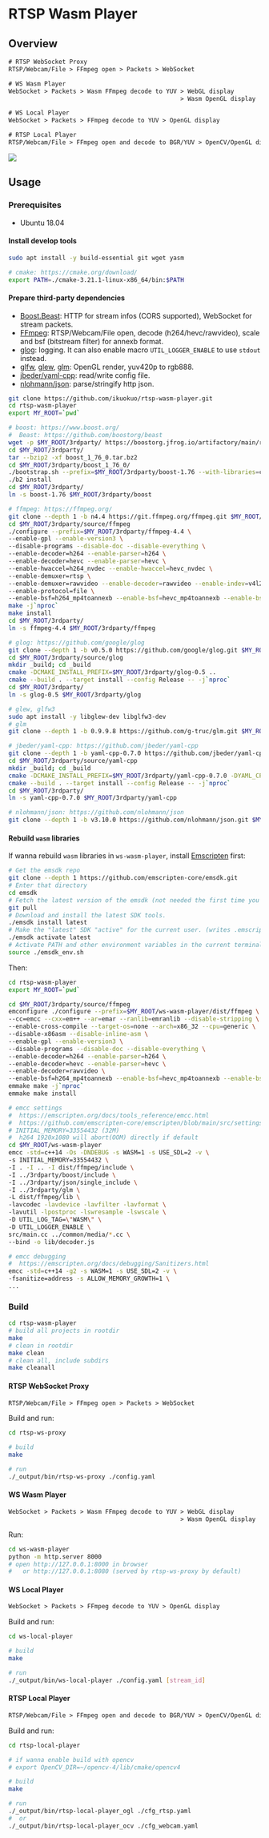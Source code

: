 # RTSP Wasm Player

## Overview

```txt
# RTSP WebSocket Proxy
RTSP/Webcam/File > FFmpeg open > Packets > WebSocket

# WS Wasm Player
WebSocket > Packets > Wasm FFmpeg decode to YUV > WebGL display
                                                > Wasm OpenGL display

# WS Local Player
WebSocket > Packets > FFmpeg decode to YUV > OpenGL display

# RTSP Local Player
RTSP/Webcam/File > FFmpeg open and decode to BGR/YUV > OpenCV/OpenGL display
```

![](ws-wasm-player/screenshot.png)

## Usage

### Prerequisites

- Ubuntu 18.04

#### Install develop tools

```bash
sudo apt install -y build-essential git wget yasm

# cmake: https://cmake.org/download/
export PATH=./cmake-3.21.1-linux-x86_64/bin:$PATH
```

#### Prepare third-party dependencies

- [Boost.Beast](https://github.com/boostorg/beast): HTTP for stream infos (CORS supported), WebSocket for stream packets.
- [FFmpeg](https://ffmpeg.org/): RTSP/Webcam/File open, decode (h264/hevc/rawvideo), scale and bsf (bitstream filter) for annexb format.
- [glog](https://github.com/google/glog): logging. It can also enable macro `UTIL_LOGGER_ENABLE` to use `stdout` instead.
- [glfw](https://www.glfw.org/), [glew](http://glew.sourceforge.net/), [glm](https://github.com/g-truc/glm): OpenGL render, yuv420p to rgb888.
- [jbeder/yaml-cpp](https://github.com/jbeder/yaml-cpp): read/write config file.
- [nlohmann/json](https://github.com/nlohmann/json): parse/stringify http json.

```bash
git clone https://github.com/ikuokuo/rtsp-wasm-player.git
cd rtsp-wasm-player
export MY_ROOT=`pwd`

# boost: https://www.boost.org/
#  Beast: https://github.com/boostorg/beast
wget -p $MY_ROOT/3rdparty/ https://boostorg.jfrog.io/artifactory/main/release/1.76.0/source/boost_1_76_0.tar.bz2
cd $MY_ROOT/3rdparty/
tar --bzip2 -xf boost_1_76_0.tar.bz2
cd $MY_ROOT/3rdparty/boost_1_76_0/
./bootstrap.sh --prefix=$MY_ROOT/3rdparty/boost-1.76 --with-libraries=coroutine
./b2 install
cd $MY_ROOT/3rdparty/
ln -s boost-1.76 $MY_ROOT/3rdparty/boost

# ffmpeg: https://ffmpeg.org/
git clone --depth 1 -b n4.4 https://git.ffmpeg.org/ffmpeg.git $MY_ROOT/3rdparty/source/ffmpeg
cd $MY_ROOT/3rdparty/source/ffmpeg
./configure --prefix=$MY_ROOT/3rdparty/ffmpeg-4.4 \
--enable-gpl --enable-version3 \
--disable-programs --disable-doc --disable-everything \
--enable-decoder=h264 --enable-parser=h264 \
--enable-decoder=hevc --enable-parser=hevc \
--enable-hwaccel=h264_nvdec --enable-hwaccel=hevc_nvdec \
--enable-demuxer=rtsp \
--enable-demuxer=rawvideo --enable-decoder=rawvideo --enable-indev=v4l2 \
--enable-protocol=file \
--enable-bsf=h264_mp4toannexb --enable-bsf=hevc_mp4toannexb --enable-bsf=null
make -j`nproc`
make install
cd $MY_ROOT/3rdparty/
ln -s ffmpeg-4.4 $MY_ROOT/3rdparty/ffmpeg

# glog: https://github.com/google/glog
git clone --depth 1 -b v0.5.0 https://github.com/google/glog.git $MY_ROOT/3rdparty/source/glog
cd $MY_ROOT/3rdparty/source/glog
mkdir _build; cd _build
cmake -DCMAKE_INSTALL_PREFIX=$MY_ROOT/3rdparty/glog-0.5 ..
cmake --build . --target install --config Release -- -j`nproc`
cd $MY_ROOT/3rdparty/
ln -s glog-0.5 $MY_ROOT/3rdparty/glog

# glew, glfw3
sudo apt install -y libglew-dev libglfw3-dev
# glm
git clone --depth 1 -b 0.9.9.8 https://github.com/g-truc/glm.git $MY_ROOT/3rdparty/glm

# jbeder/yaml-cpp: https://github.com/jbeder/yaml-cpp
git clone --depth 1 -b yaml-cpp-0.7.0 https://github.com/jbeder/yaml-cpp.git $MY_ROOT/3rdparty/source/yaml-cpp
cd $MY_ROOT/3rdparty/source/yaml-cpp
mkdir _build; cd _build
cmake -DCMAKE_INSTALL_PREFIX=$MY_ROOT/3rdparty/yaml-cpp-0.7.0 -DYAML_CPP_BUILD_TESTS=OFF ..
cmake --build . --target install --config Release -- -j`nproc`
cd $MY_ROOT/3rdparty/
ln -s yaml-cpp-0.7.0 $MY_ROOT/3rdparty/yaml-cpp

# nlohmann/json: https://github.com/nlohmann/json
git clone --depth 1 -b v3.10.0 https://github.com/nlohmann/json.git $MY_ROOT/3rdparty/json
```

#### Rebuild `wasm` libraries

If wanna rebuild `wasm` libraries in `ws-wasm-player`, install [Emscripten](https://emscripten.org/) first:

```bash
# Get the emsdk repo
git clone --depth 1 https://github.com/emscripten-core/emsdk.git
# Enter that directory
cd emsdk
# Fetch the latest version of the emsdk (not needed the first time you clone)
git pull
# Download and install the latest SDK tools.
./emsdk install latest
# Make the "latest" SDK "active" for the current user. (writes .emscripten file)
./emsdk activate latest
# Activate PATH and other environment variables in the current terminal
source ./emsdk_env.sh
```

Then:

```bash
cd rtsp-wasm-player
export MY_ROOT=`pwd`

cd $MY_ROOT/3rdparty/source/ffmpeg
emconfigure ./configure --prefix=$MY_ROOT/ws-wasm-player/dist/ffmpeg \
--cc=emcc --cxx=em++ --ar=emar --ranlib=emranlib --disable-stripping \
--enable-cross-compile --target-os=none --arch=x86_32 --cpu=generic \
--disable-x86asm --disable-inline-asm \
--enable-gpl --enable-version3 \
--disable-programs --disable-doc --disable-everything \
--enable-decoder=h264 --enable-parser=h264 \
--enable-decoder=hevc --enable-parser=hevc \
--enable-decoder=rawvideo \
--enable-bsf=h264_mp4toannexb --enable-bsf=hevc_mp4toannexb --enable-bsf=null
emmake make -j`nproc`
emmake make install

# emcc settings
#  https://emscripten.org/docs/tools_reference/emcc.html
#  https://github.com/emscripten-core/emscripten/blob/main/src/settings.js
# INITIAL_MEMORY=33554432 (32M)
#  h264 1920x1080 will abort(OOM) directly if default
cd $MY_ROOT/ws-wasm-player
emcc -std=c++14 -Os -DNDEBUG -s WASM=1 -s USE_SDL=2 -v \
-s INITIAL_MEMORY=33554432 \
-I . -I .. -I dist/ffmpeg/include \
-I ../3rdparty/boost/include \
-I ../3rdparty/json/single_include \
-I ../3rdparty/glm \
-L dist/ffmpeg/lib \
-lavcodec -lavdevice -lavfilter -lavformat \
-lavutil -lpostproc -lswresample -lswscale \
-D UTIL_LOG_TAG=\"WASM\" \
-D UTIL_LOGGER_ENABLE \
src/main.cc ../common/media/*.cc \
--bind -o lib/decoder.js

# emcc debugging
#  https://emscripten.org/docs/debugging/Sanitizers.html
emcc -std=c++14 -g2 -s WASM=1 -s USE_SDL=2 -v \
-fsanitize=address -s ALLOW_MEMORY_GROWTH=1 \
...
```

<!--
wasm-ld: error: unknown file type: *.o
  make clean
sws_getContext, Fatal: error in validating wasm2js output
  WASM=1

emcc -std=c++14 -Os -DNDEBUG -s WASM=0 -s USE_SDL=2 \
-s MODULARIZE=1 -s EXPORT_NAME=\"'ModuleGL'\" \
-->

### Build

```bash
cd rtsp-wasm-player
# build all projects in rootdir
make
# clean in rootdir
make clean
# clean all, include subdirs
make cleanall
```

#### RTSP WebSocket Proxy

```txt
RTSP/Webcam/File > FFmpeg open > Packets > WebSocket
```

Build and run:

```bash
cd rtsp-ws-proxy

# build
make

# run
./_output/bin/rtsp-ws-proxy ./config.yaml
```

#### WS Wasm Player

```txt
WebSocket > Packets > Wasm FFmpeg decode to YUV > WebGL display
                                                > Wasm OpenGL display
```

Run:

```bash
cd ws-wasm-player
python -m http.server 8000
# open http://127.0.0.1:8000 in browser
#   or http://127.0.0.1:8080 (served by rtsp-ws-proxy by default)
```

#### WS Local Player

```txt
WebSocket > Packets > FFmpeg decode to YUV > OpenGL display
```

Build and run:

```bash
cd ws-local-player

# build
make

# run
./_output/bin/ws-local-player ./config.yaml [stream_id]
```

#### RTSP Local Player

```txt
RTSP/Webcam/File > FFmpeg open and decode to BGR/YUV > OpenCV/OpenGL display
```

Build and run:

```bash
cd rtsp-local-player

# if wanna enable build with opencv
# export OpenCV_DIR=~/opencv-4/lib/cmake/opencv4

# build
make

# run
./_output/bin/rtsp-local-player_ogl ./cfg_rtsp.yaml
#  or
./_output/bin/rtsp-local-player_ocv ./cfg_webcam.yaml
```
